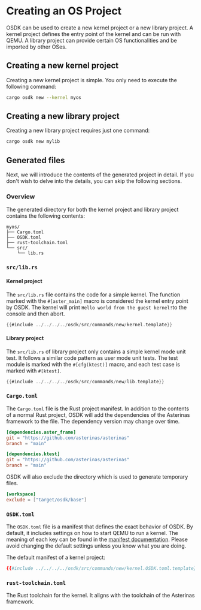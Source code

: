 # Creating an OS Project

OSDK can be used to create a new kernel project
or a new library project.
A kernel project defines the entry point of the kernel
and can be run with QEMU.
A library project can provide certain OS functionalities
and be imported by other OSes.

## Creating a new kernel project

Creating a new kernel project is simple.
You only need to execute the following command:

```bash
cargo osdk new --kernel myos
```

## Creating a new library project

Creating a new library project requires just one command:

```bash
cargo osdk new mylib
```

## Generated files

Next, we will introduce 
the contents of the generated project in detail.
If you don't wish to delve into the details,
you can skip the following sections.

### Overview

The generated directory
for both the kernel project and library project
contains the following contents:

```text
myos/
├── Cargo.toml
├── OSDK.toml
├── rust-toolchain.toml
└── src/
    └── lib.rs
```

### `src/lib.rs`

#### Kernel project

The `src/lib.rs` file contains the code for a simple kernel.
The function marked with the `#[aster_main]` macro
is considered the kernel entry point by OSDK.
The kernel 
will print `Hello world from the guest kernel!`to the console 
and then abort.

```rust
{{#include ../../../../osdk/src/commands/new/kernel.template}}
```

#### Library project

The `src/lib.rs` of library project only contains
a simple kernel mode unit test.
It follows a similar code pattern as user mode unit tests.
The test module is marked with the `#[cfg(ktest)]` macro,
and each test case is marked with `#[ktest]`.

```rust
{{#include ../../../../osdk/src/commands/new/lib.template}}
```

### `Cargo.toml`

The `Cargo.toml` file is the Rust project manifest.
In addition to the contents of a normal Rust project,
OSDK will add the dependencies of the Asterinas framework to the file.
The dependency version may change over time.

```toml
[dependencies.aster_frame]
git = "https://github.com/asterinas/asterinas"
branch = "main"

[dependencies.ktest]
git = "https://github.com/asterinas/asterinas"
branch = "main"
```

OSDK will also exclude the directory 
which is used to generate temporary files.
```toml
[workspace]
exclude = ["target/osdk/base"]
```

### `OSDK.toml`

The `OSDK.toml` file is a manifest
that defines the exact behavior of OSDK.
By default, it includes settings on how to start QEMU to run a kernel.
The meaning of each key can be found
in the [manifest documentation](../reference/manifest.md).
Please avoid changing the default settings
unless you know what you are doing.

The default manifest of a kernel project:

```toml
{{#include ../../../../osdk/src/commands/new/kernel.OSDK.toml.template}}
```

### `rust-toolchain.toml`

The Rust toolchain for the kernel.
It aligns with the toolchain of the Asterinas framework.
